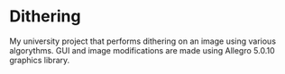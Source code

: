 Dithering
=========

My university project that performs dithering on an image using various algorythms. GUI and image modifications are made using Allegro 5.0.10 graphics library.
